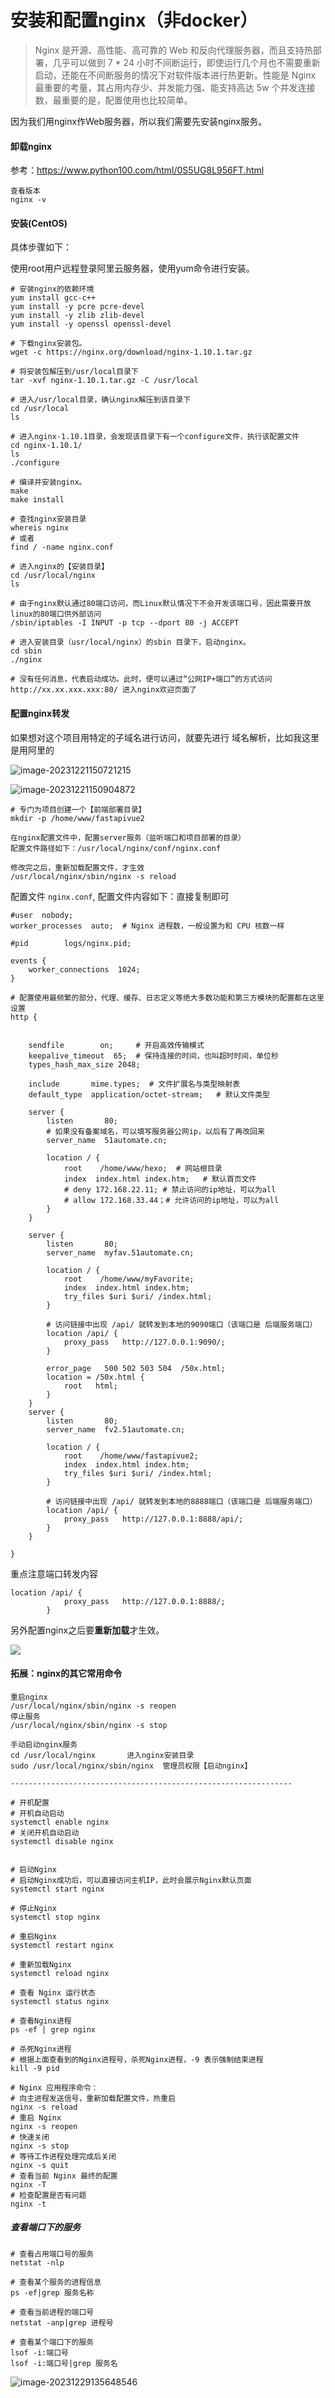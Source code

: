 # 安装和配置nginx（非docker）

> Nginx 是开源、高性能、高可靠的 Web 和反向代理服务器，而且支持热部署，几乎可以做到 7 * 24 小时不间断运行，即使运行几个月也不需要重新启动，还能在不间断服务的情况下对软件版本进行热更新。性能是 Nginx 最重要的考量，其占用内存少、并发能力强、能支持高达 5w 个并发连接数，最重要的是，配置使用也比较简单。

因为我们用nginx作Web服务器，所以我们需要先安装nginx服务。

#### 卸载nginx

参考：https://www.python100.com/html/0S5UG8L956FT.html

```
查看版本
nginx -v
```

#### 安装(CentOS)

具体步骤如下：

使用root用户远程登录阿里云服务器，使用yum命令进行安装。

```
# 安装nginx的依赖环境
yum install gcc-c++
yum install -y pcre pcre-devel
yum install -y zlib zlib-devel
yum install -y openssl openssl-devel

# 下载nginx安装包。
wget -c https://nginx.org/download/nginx-1.10.1.tar.gz

# 将安装包解压到/usr/local目录下
tar -xvf nginx-1.10.1.tar.gz -C /usr/local

# 进入/usr/local目录，确认nginx解压到该目录下
cd /usr/local
ls

# 进入nginx-1.10.1目录，会发现该目录下有一个configure文件，执行该配置文件
cd nginx-1.10.1/
ls
./configure

# 编译并安装nginx。
make
make install

# 查找nginx安装目录
whereis nginx
# 或者
find / -name nginx.conf

# 进入nginx的【安装目录】
cd /usr/local/nginx
ls

# 由于nginx默认通过80端口访问，而Linux默认情况下不会开发该端口号，因此需要开放linux的80端口供外部访问
/sbin/iptables -I INPUT -p tcp --dport 80 -j ACCEPT

# 进入安装目录（usr/local/nginx）的sbin 目录下，启动nginx。
cd sbin
./nginx

# 没有任何消息，代表启动成功。此时，便可以通过“公网IP+端口”的方式访问 http://xx.xx.xxx.xxx:80/ 进入nginx欢迎页面了
```

#### 配置nginx转发

如果想对这个项目用特定的子域名进行访问，就要先进行 域名解析，比如我这里是用阿里的

![image-20231221150721215](http://biji.51automate.cn/blogs/img/202312211507579.png)

![image-20231221150904872](http://biji.51automate.cn/blogs/img/202312211509862.png)

```
# 专门为项目创建一个【前端部署目录】
mkdir -p /home/www/fastapivue2

在nginx配置文件中，配置server服务（监听端口和项目部署的目录）
配置文件路径如下：/usr/local/nginx/conf/nginx.conf

修改完之后，重新加载配置文件，才生效
/usr/local/nginx/sbin/nginx -s reload
```

配置文件 `nginx.conf`, 配置文件内容如下：直接复制即可

```
#user  nobody;
worker_processes  auto;  # Nginx 进程数，一般设置为和 CPU 核数一样

#pid        logs/nginx.pid;

events {
    worker_connections  1024;
}

# 配置使用最频繁的部分，代理、缓存、日志定义等绝大多数功能和第三方模块的配置都在这里设置
http {
    
    
    sendfile        on;     # 开启高效传输模式
    keepalive_timeout  65;  # 保持连接的时间，也叫超时时间，单位秒
    types_hash_max_size 2048;
    
    include       mime.types;  # 文件扩展名与类型映射表
    default_type  application/octet-stream;   # 默认文件类型

    server {
        listen       80;
        # 如果没有备案域名，可以填写服务器公网ip，以后有了再改回来
        server_name  51automate.cn;

        location / {
            root    /home/www/hexo;  # 网站根目录
            index  index.html index.htm;   # 默认首页文件
            # deny 172.168.22.11; # 禁止访问的ip地址，可以为all
            # allow 172.168.33.44；# 允许访问的ip地址，可以为all
        }
    }

    server {
        listen       80;
        server_name  myfav.51automate.cn;

        location / {
            root    /home/www/myFavorite;
            index  index.html index.htm;
            try_files $uri $uri/ /index.html;
        }
        
        # 访问链接中出现 /api/ 就转发到本地的9090端口（该端口是 后端服务端口）
        location /api/ {
            proxy_pass   http://127.0.0.1:9090/;
        }

        error_page   500 502 503 504  /50x.html;
        location = /50x.html {
            root   html;
        }
    }
    server {
        listen       80;
        server_name  fv2.51automate.cn;

        location / {
            root    /home/www/fastapivue2;
            index  index.html index.htm;
            try_files $uri $uri/ /index.html;
        }
        
        # 访问链接中出现 /api/ 就转发到本地的8888端口（该端口是 后端服务端口）
        location /api/ {
            proxy_pass   http://127.0.0.1:8888/api/;
        }
    }
    
}

```



重点注意端口转发内容

```
location /api/ {
            proxy_pass   http://127.0.0.1:8888/;
        }
```

另外配置nginx之后要**重新加载**才生效。



<img src="http://biji.51automate.cn/blogs/img/202312291356737.png"/>

#### 拓展：nginx的其它常用命令

```
重启nginx
/usr/local/nginx/sbin/nginx -s reopen
停止服务
/usr/local/nginx/sbin/nginx -s stop

手动启动nginx服务
cd /usr/local/nginx       进入nginx安装目录
sudo /usr/local/nginx/sbin/nginx  管理员权限【启动nginx】

---------------------------------------------------------------

# 开机配置
# 开机自动启动
systemctl enable nginx
# 关闭开机自动启动
systemctl disable nginx


# 启动Nginx
# 启动Nginx成功后，可以直接访问主机IP，此时会展示Nginx默认页面
systemctl start nginx

# 停止Nginx
systemctl stop nginx

# 重启Nginx
systemctl restart nginx

# 重新加载Nginx
systemctl reload nginx

# 查看 Nginx 运行状态
systemctl status nginx

# 查看Nginx进程
ps -ef | grep nginx

# 杀死Nginx进程
# 根据上面查看到的Nginx进程号，杀死Nginx进程，-9 表示强制结束进程
kill -9 pid

# Nginx 应用程序命令：
# 向主进程发送信号，重新加载配置文件，热重启
nginx -s reload
# 重启 Nginx
nginx -s reopen
# 快速关闭
nginx -s stop
# 等待工作进程处理完成后关闭
nginx -s quit
# 查看当前 Nginx 最终的配置
nginx -T
# 检查配置是否有问题
nginx -t
```

##### 查看端口下的服务

```
# 查看占用端口号的服务
netstat -nlp

# 查看某个服务的进程信息
ps -ef|grep 服务名称

# 查看当前进程的端口号
netstat -anp|grep 进程号

# 查看某个端口下的服务
lsof -i:端口号
lsof -i:端口号|grep 服务名
```



![image-20231229135648546](http://biji.51automate.cn/blogs/img/202312291356737.png)